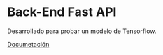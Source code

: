 # Back-End Fast API

Desarrollado para probar un modelo de Tensorflow. 

[Documetación](https://carnelian-shampoo-0c9.notion.site/KERAS-22bf864df5cc80acb549dfe8722f2e13)
